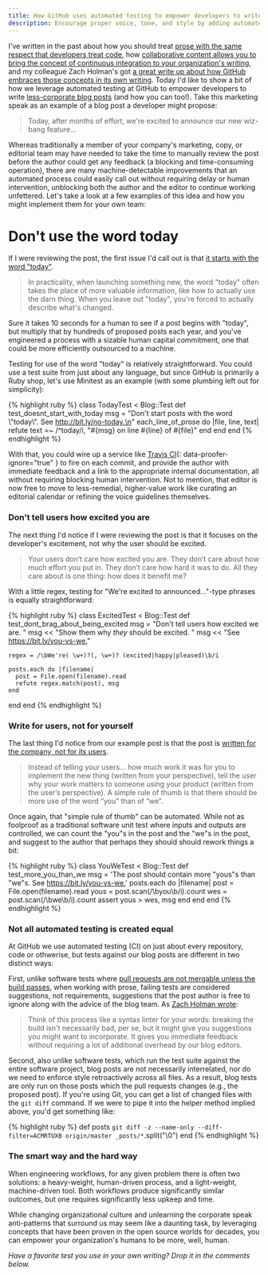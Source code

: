 ```yaml
---
title: How GitHub uses automated testing to empower developers to write less-corporate blog posts
description: Encourage proper voice, tone, and style by adding automated tests to your corporate blog.
---
```


I've written in the past about how you should treat [prose with the same respect that developers treat code](http://ben.balter.com/2013/09/16/treat-data-as-code/), how [collaborative content allows you to bring the concept of continuous integration to your organization's writing](http://ben.balter.com/2015/05/22/test-your-prose/), and my colleague Zach Holman's got [a great write up about how GitHub embraces those concepts in its own writing](http://zachholman.com/posts/how-github-writes-blog-posts/). Today I'd like to show a bit of how we leverage automated testing at GitHub to empower developers to write [less-corporate blog posts](http://ben.balter.com/2015/07/20/write-corporate-blog-posts-as-a-human/) (and how you can too!). Take this marketing speak as an example of a blog post a developer might propose:

> Today, after months of effort, we're excited to announce our new wiz-bang feature...

Whereas traditionally a member of your company's marketing, copy, or editorial team may have needed to take the time to manually review the post before the author could get any feedback (a blocking and time-consuming operation), there are many machine-detectable improvements that an automated process could easily call out without requiring delay or human intervention, unblocking both the author and the editor to continue working unfettered. Let's take a look at a few examples of this idea and how you might implement them for your own team:

# Don't use the word today

If I were reviewing the post, the first issue I'd call out is that [it starts with the word "today"](http://ben.balter.com/2015/07/20/write-corporate-blog-posts-as-a-human/#dont-use-the-word-today).

> In practicality, when launching something new, the word "today" often takes the place of more valuable information, like how to actually use the darn thing. When you leave out "today", you're forced to actually describe what's changed.

Sure it takes 10 seconds for a human to see if a post begins with "today", but multiply that by hundreds of proposed posts each year, and you've engineered a process with a sizable human capital commitment, one that could be more efficiently outsourced to a machine.

Testing for use of the word "today" is relatively straightforward. You could use a test suite from just about any language, but since GitHub is primarily a Ruby shop, let's use Minitest as an example (with some plumbing left out for simplicity):

{% highlight ruby %}
class TodayTest &lt; Blog::Test
  def test\_doesnt\_start\_with\_today
    msg = "Don't start posts with the word \\"today\\". See <http://bit.ly/no-today.\n>"
    each\_line\_of\_prose do |file, line, text|
      refute text =~ /^today/i, "#{msg} on line #{line} of #{file}"
    end
  end
end
{% endhighlight %}

With that, you could wire up a service like [Travis CI](https://travisci.org){: data-proofer-ignore="true" } to fire on each commit, and provide the author with immediate feedback and a link to the appropriate internal documentation, all without requiring blocking human intervention. Not to mention, that editor is now free to move to less-remedial, higher-value work like curating an editorial calendar or refining the voice guidelines themselves.

### Don't tell users how excited you are

The next thing I'd notice if I were reviewing the post is that it focuses on the developer's excitement, not why the user should be excited.

> Your users don’t care how excited you are. They don’t care about how much effort you put in. They don’t care how hard it was to do. All they care about is one thing: how does it benefit me?

With a little regex, testing for "We're excited to announced..."-type phrases is equally straightforward:

{% highlight ruby %}
class ExcitedTest &lt; Blog::Test
  def test\_dont\_brag\_about\_being\_excited
    msg =  "Don't tell users how excited we are. "
    msg &lt;&lt; "Show them why *they* should be excited. "
    msg &lt;&lt; "See <https://bit.ly/you-vs-we.>"

    regex = /\bWe're( \w+)?(, \w+)? (excited|happy|pleased)\b/i

    posts.each do |filename|
      post = File.open(filename).read
      refute regex.match(post), msg
    end

  end
end
{% endhighlight %}

### Write for users, not for yourself

The last thing I'd notice from our example post is that the post is [written for the company, not for its users](http://ben.balter.com/2015/07/20/write-corporate-blog-posts-as-a-human/#write-for-users-not-for-yourself).

> Instead of telling your users... how much work it was for you to implement the new thing (written from your perspective), tell the user why your work matters to someone using your product (written from the user’s perspective). A simple rule of thumb is that there should be more use of the word “you” than of “we”.

Once again, that "simple rule of thumb" can be automated. While not as foolproof as a traditional software unit test where inputs and outputs are controlled, we can count the "you"s in the post and the "we"s in the post, and suggest to the author that perhaps they should should rework things a bit:

{% highlight ruby %}
class YouWeTest &lt; Blog::Test
  def test\_more\_you\_than\_we
    msg = 'The post should contain more "yous"s than "we"s. See <https://bit.ly/you-vs-we.>'
    posts.each do |filename|
      post = File.open(filename).read
      yous = post.scan(/\\byou\\b/i).count
      wes  = post.scan(/\\bwe\\b/i).count
      assert yous > wes, msg
    end
  end
end
{% endhighlight %}

### Not all automated testing is created equal

At GitHub we use automated testing (CI) on just about every repository, code or othwerise, but tests against our blog posts are different in two distinct ways:

First, unlike software tests where [pull requests are not mergable unless the build passes](https://github.com/blog/2051-protected-branches-and-required-status-checks), when working with prose, failing tests are considered suggestions, not requirements, suggestions that the post author is free to ignore along with the advice of the blog team. As [Zach Holman wrote](http://zachholman.com/posts/how-github-writes-blog-posts/):

> Think of this process like a syntax linter for your words: breaking the build isn't necessarily bad, per se, but it might give you suggestions you might want to incorporate. It gives you immediate feedback without requiring a lot of additional overhead by our blog editors.

Second, also unlike software tests, which run the test suite against the entire software project, blog posts are not necessarily interrelated, nor do we need to enforce style retroactively across all files. As a result, blog tests are only run on those posts which the pull requests changes (e.g., the proposed post). If you're using Git, you can get a list of changed files with the `git diff` command. If we were to pipe it into the helper method implied above, you'd get something like:

{% highlight ruby %}
def posts
  `git diff -z --name-only --diff-filter=ACMRTUXB origin/master _posts/*`.split("\\0")
end
{% endhighlight %}

### The smart way and the hard way

When engineering workflows, for any given problem there is often two solutions: a heavy-weight, human-driven process, and a light-weight, machine-driven tool. Both workflows produce significantly similar outcomes, but one requires significantly less upkeep and time.

While changing organizational culture and unlearning the corporate speak anti-patterns that surround us may seem like a daunting task, by leveraging concepts that have been proven in the open source worlds for decades, you can empower your organization's humans to be more, well, human.

*Have a favorite test you use in your own writing? Drop it in the comments below.*
